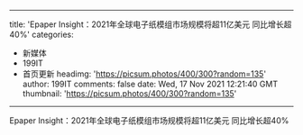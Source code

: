 
---
title: 'Epaper Insight：2021年全球电子纸模组市场规模将超11亿美元 同比增长超40%'
categories: 
 - 新媒体
 - 199IT
 - 首页更新
headimg: 'https://picsum.photos/400/300?random=135'
author: 199IT
comments: false
date: Wed, 17 Nov 2021 12:21:40 GMT
thumbnail: 'https://picsum.photos/400/300?random=135'
---

<div>   
Epaper Insight：2021年全球电子纸模组市场规模将超11亿美元 同比增长超40%  
</div>
            